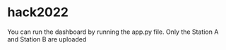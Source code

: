 # hack2022

You can run the dashboard by running the app.py file. Only the Station A and Station B are uploaded
